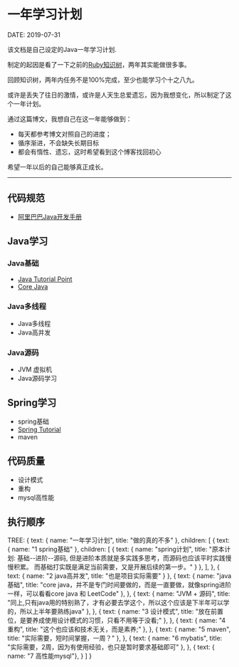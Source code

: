 一年学习计划
=========

DATE: 2019-07-31

该文档是自己设定的Java一年学习计划.

制定的起因是看了一下之前的[Ruby知识树](./ruby_knowledge_tree.html)，两年其实能做很多事。

回顾知识树，两年内任务不是100%完成，至少也能学习个十之八九。

或许是丢失了往日的激情，或许是人天生总爱遗忘，因为我想变化，所以制定了这个一年计划。

通过这篇博文，我想自己在这一年能够做到：

* 每天都参考博文对照自己的进度；
* 循序渐进，不会缺失长期目标
* 都会有惰性、遗忘，这时希望看到这个博客找回初心

希望一年以后的自己能够真正成长。

--------------------------------------------------------------------------------

代码规范
--------
- [阿里巴巴Java开发手册](https://github.com/alibaba/p3c/blob/master/%E9%98%BF%E9%87%8C%E5%B7%B4%E5%B7%B4Java%E5%BC%80%E5%8F%91%E6%89%8B%E5%86%8C%EF%BC%88%E7%BA%AA%E5%BF%B5%E7%89%88%EF%BC%89.pdf)

Java学习
------
### Java基础
- [Java Tutorial Point](https://www.tutorialspoint.com/java/index.htm)
- [Core Java](https://www.amazon.com/Core-Java-I-Fundamentals-10th/dp/0134177304)

### Java多线程
- Java多线程
- Java高并发

### Java源码
- JVM 虚拟机
- Java源码学习

Spring学习
--------
- spring基础
- [Spring Tutorial](https://www.tutorialspoint.com/spring/index.htm)
- maven

代码质量
-------
- 设计模式
- 重构
- mysql高性能

执行顺序
-------

TREE:
{
        text: { name: "一年学习计划", title: "做的真的不多" },
        children: [
            {
                text: { name: "1 spring基础" },
                children: [
                  {
                    text: {
                      name: "spring计划",
                      title: "原本计划: 基础--进阶--源码, 但是进阶本质就是多实践多思考，而源码也应该平时实践慢慢积累。 而基础打实既是满足当前需要，又是开展后续的第一步。"
                      }
                  },
                ],
            },
            {
                text: { name: "2 java高并发", title: "也是项目实际需要" }
            },
            {
                text: { name: "java基础", title: "core java，并不是专门时间要做的，而是一直要做，就像spring进阶一样，可以看看core java 和 LeetCode" },
            },
            {
                text: { name: "JVM + 源码", title: "同上,只有java用的特别熟了，才有必要去学这个，所以这个应该是下半年可以学的，所以上半年要熟练java" },
            },
            {
                text: { name: "3 设计模式", title: "放在前置位，是要养成使用设计模式的习惯，只看不用等于没看;" },
            },
            {
                text: { name: "4 重构", title: "这个也应该和技术无关，而是素养;" },
            },
            {
                text: { name: "5 maven", title: "实际需要，短时间掌握，一周？" },
            },
            {
                text: { name: "6 mybatis", title: "实际需要，2周，因为有使用经验，也只是暂时要求基础即可" },
            },
            {
                text: { name: "7 高性能mysql"},
            }
       ]
}


